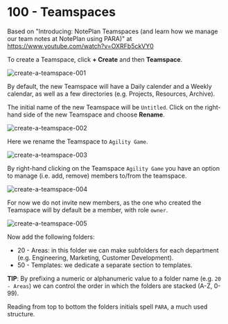 # 100 - Teamspaces

Based on "Introducing: NotePlan Teamspaces (and learn how we manage our team notes at NotePlan using PARA)" at https://www.youtube.com/watch?v=OXRFb5ckVY0

To create a Teamspace, click **+ Create** and then **Teamspace**.

![create-a-teamspace-001](https://github.com/vanHeemstraSystems/noteplan/assets/1499433/60130671-059f-49f9-9d19-7beb3c0d1dec)

By default, the new Teamspace will have a Daily calender and a Weekly calendar, as well as a few directories (e.g. Projects, Resources, Archive).

The initial name of the new Teamspace will be ```Untitled```. Click on the right-hand side of the new Teamspace and choose **Rename**. 

![create-a-teamspace-002](https://github.com/vanHeemstraSystems/noteplan/assets/1499433/cad33c8c-5b23-40b2-9d50-3e46dccc5652)

Here we rename the Teamspace to ```Agility Game```.

![create-a-teamspace-003](https://github.com/vanHeemstraSystems/noteplan/assets/1499433/c1a771a2-65e5-4a5f-b29c-fce3ce66c900)

By right-hand clicking on the Teamspace ```Agility Game``` you have an option to manage (i.e. add, remove) members to/from the teamspace.

![create-a-teamspace-004](https://github.com/vanHeemstraSystems/noteplan/assets/1499433/fbfc5bc0-b2d6-429c-bf02-fd519dbc8782)

For now we do not invite new members, as the one who created the Teamspace will by default be a member, with role ```owner```.

![create-a-teamspace-005](https://github.com/vanHeemstraSystems/noteplan/assets/1499433/4c8d8dd3-6733-4829-ab0b-babf6a7a650f)

Now add the following folders:

- 20 - Areas: in this folder we can make subfolders for each department (e.g. Engineering, Marketing, Customer Development).
- 50 - Templates: we dedicate a separate section to templates.

**TIP**: By prefixing a numeric or alphanumeric value to a folder name (e.g. ```20 - Areas```) we can control the order in which the folders are stacked (A-Z, 0-99).

Reading from top to bottom the folders initials spell ```PARA```, a much used structure.
